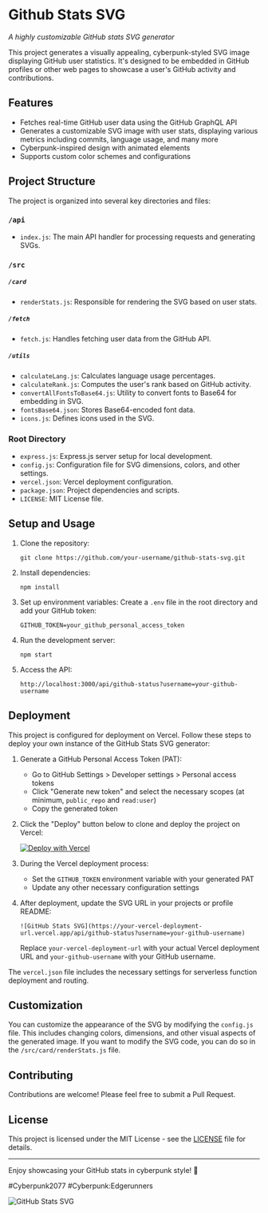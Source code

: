 # <i class="fa-brands fa-github fa-spin"></i> Github Stats SVG <i class="fa-solid fa-chart-line fa-fade"></i>

*A highly customizable GitHub stats SVG generator*

This project generates a visually appealing, cyberpunk-styled SVG image displaying GitHub user statistics. It's designed to be embedded in GitHub profiles or other web pages to showcase a user's GitHub activity and contributions.

## Features

- Fetches real-time GitHub user data using the GitHub GraphQL API
- Generates a customizable SVG image with user stats, displaying various metrics including commits, language usage, and many more
- Cyberpunk-inspired design with animated elements
- Supports custom color schemes and configurations

## Project Structure

The project is organized into several key directories and files:

### `/api`

- `index.js`: The main API handler for processing requests and generating SVGs.

### `/src`

##### `/card`
- `renderStats.js`: Responsible for rendering the SVG based on user stats.

##### `/fetch`
- `fetch.js`: Handles fetching user data from the GitHub API.

##### `/utils`
- `calculateLang.js`: Calculates language usage percentages.
- `calculateRank.js`: Computes the user's rank based on GitHub activity.
- `convertAllFontsToBase64.js`: Utility to convert fonts to Base64 for embedding in SVG.
- `fontsBase64.json`: Stores Base64-encoded font data.
- `icons.js`: Defines icons used in the SVG.

### Root Directory

- `express.js`: Express.js server setup for local development.
- `config.js`: Configuration file for SVG dimensions, colors, and other settings.
- `vercel.json`: Vercel deployment configuration.
- `package.json`: Project dependencies and scripts.
- `LICENSE`: MIT License file.

## Setup and Usage

1. Clone the repository:
   ```
   git clone https://github.com/your-username/github-stats-svg.git
   ```

2. Install dependencies:
   ```
   npm install
   ```

3. Set up environment variables:
   Create a `.env` file in the root directory and add your GitHub token:
   ```
   GITHUB_TOKEN=your_github_personal_access_token
   ```

4. Run the development server:
   ```
   npm start
   ```

5. Access the API:
   ```
   http://localhost:3000/api/github-status?username=your-github-username
   ```

## Deployment

This project is configured for deployment on Vercel. Follow these steps to deploy your own instance of the GitHub Stats SVG generator:

1. Generate a GitHub Personal Access Token (PAT):
   - Go to GitHub Settings > Developer settings > Personal access tokens
   - Click "Generate new token" and select the necessary scopes (at minimum, `public_repo` and `read:user`)
   - Copy the generated token

2. Click the "Deploy" button below to clone and deploy the project on Vercel:

   [![Deploy with Vercel](https://vercel.com/button)](https://vercel.com/new/clone?repository-url=https%3A%2F%2Fgithub.com%2Fyour-username%2Fgithub-stats-svg)

3. During the Vercel deployment process:
   - Set the `GITHUB_TOKEN` environment variable with your generated PAT
   - Update any other necessary configuration settings

4. After deployment, update the SVG URL in your projects or profile README:
   ```
   ![GitHub Stats SVG](https://your-vercel-deployment-url.vercel.app/api/github-status?username=your-github-username)
   ```
   Replace `your-vercel-deployment-url` with your actual Vercel deployment URL and `your-github-username` with your GitHub username.

The `vercel.json` file includes the necessary settings for serverless function deployment and routing.

## Customization

You can customize the appearance of the SVG by modifying the `config.js` file. This includes changing colors, dimensions, and other visual aspects of the generated image. If you want to modify the SVG code, you can do so in the `/src/card/renderStats.js` file.

## Contributing

Contributions are welcome! Please feel free to submit a Pull Request.

## License

This project is licensed under the MIT License - see the [LICENSE](LICENSE) file for details.

---

Enjoy showcasing your GitHub stats in cyberpunk style! 🚀

#Cyberpunk2077 #Cyberpunk:Edgerunners

![GitHub Stats SVG](https://github-stats-svg.vercel.app/api/github-status?username=gh0stintheshe11)